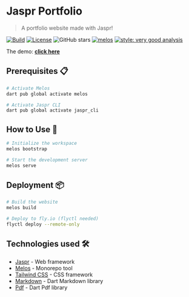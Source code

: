 # Jaspr Portfolio

> A portfolio website made with Jaspr!

[![Build](https://img.shields.io/github/actions/workflow/status/siesdart/jaspr-portfolio/fly.yml)](https://github.com/siesdart/jaspr-portfolio/actions/workflows/fly.yml) [![License](https://img.shields.io/github/license/siesdart/jaspr-portfolio?color=blue)](https://github.com/siesdart/jaspr-portfolio/blob/main/LICENSE) ![GitHub stars](https://img.shields.io/github/stars/siesdart/jaspr-portfolio?style=flat&label=stars&labelColor=333940&color=8957e5&logo=github) [![melos](https://img.shields.io/badge/maintained%20with-melos-f700ff.svg)](https://github.com/invertase/melos) [![style: very good analysis](https://img.shields.io/badge/style-very_good_analysis-B22C89.svg)](https://pub.dev/packages/very_good_analysis)

The demo: **[click here](https://siesdart.fly.dev/)**

## Prerequisites 📋

```bash
# Activate Melos
dart pub global activate melos

# Activate Jaspr CLI
dart pub global activate jaspr_cli
```

## How to Use 🔧

```bash
# Initialize the workspace
melos bootstrap

# Start the development server
melos serve
```

## Deployment 📦

```bash
# Build the website
melos build

# Deploy to fly.io (flyctl needed)
flyctl deploy --remote-only
```

## Technologies used 🛠️

- [Jaspr](https://github.com/schultek/jaspr) - Web framework
- [Melos](https://pub.dev/packages/melos) - Monorepo tool
- [Tailwind CSS](https://tailwindcss.com/) - CSS framework
- [Markdown](https://pub.dev/packages/markdown) - Dart Markdown library
- [Pdf](https://pub.dev/packages/pdf) - Dart Pdf library
